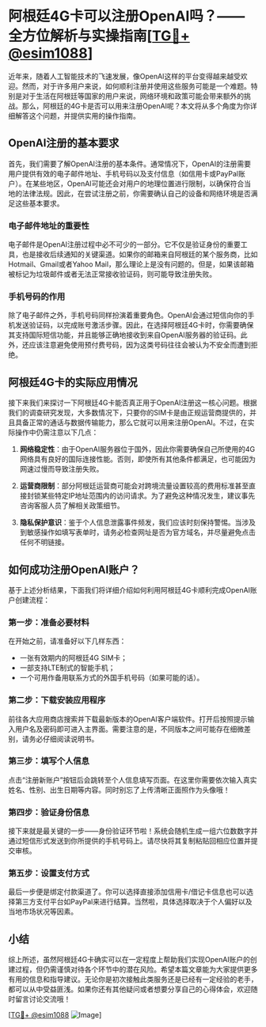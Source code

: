 # 阿根廷4G卡可以注册OpenAI吗？——全方位解析与实操指南[[TG💪+ @esim1088](https://t.me/s/esim1088)]

近年来，随着人工智能技术的飞速发展，像OpenAI这样的平台变得越来越受欢迎。然而，对于许多用户来说，如何顺利注册并使用这些服务可能是一个难题。特别是对于生活在阿根廷等国家的用户来说，网络环境和政策可能会带来额外的挑战。那么，阿根廷的4G卡是否可以用来注册OpenAI呢？本文将从多个角度为你详细解答这个问题，并提供实用的操作指南。

## OpenAI注册的基本要求

首先，我们需要了解OpenAI注册的基本条件。通常情况下，OpenAI的注册需要用户提供有效的电子邮件地址、手机号码以及支付信息（如信用卡或PayPal账户）。在某些地区，OpenAI可能还会对用户的地理位置进行限制，以确保符合当地的法律法规。因此，在尝试注册之前，你需要确认自己的设备和网络环境是否满足这些基本要求。

### 电子邮件地址的重要性

电子邮件是OpenAI注册过程中必不可少的一部分。它不仅是验证身份的重要工具，也是接收后续通知的关键渠道。如果你的邮箱来自阿根廷的某个服务商，比如Hotmail、Gmail或者Yahoo Mail，那么理论上是没有问题的。但是，如果该邮箱被标记为垃圾邮件或者无法正常接收验证码，则可能导致注册失败。

### 手机号码的作用

除了电子邮件之外，手机号码同样扮演着重要角色。OpenAI会通过短信向你的手机发送验证码，以完成账号激活步骤。因此，在选择阿根廷4G卡时，你需要确保其支持国际短信功能，并且能够正确地接收到来自OpenAI服务器的验证码。此外，还应该注意避免使用预付费号码，因为这类号码往往会被认为不安全而遭到拒绝。

## 阿根廷4G卡的实际应用情况

接下来我们来探讨一下阿根廷4G卡能否真正用于OpenAI注册这一核心问题。根据我们的调查研究发现，大多数情况下，只要你的SIM卡是由正规运营商提供的，并且具备正常的通话与数据传输能力，那么它就可以用来注册OpenAI。不过，在实际操作中仍需注意以下几点：

1. **网络稳定性**：由于OpenAI服务器位于国外，因此你需要确保自己所使用的4G网络具有良好的国际连接性能。否则，即使所有其他条件都满足，也可能因为网速过慢而导致注册失败。
   
2. **运营商限制**：部分阿根廷运营商可能会对跨境流量设置较高的费用标准甚至直接封锁某些特定IP地址范围内的访问请求。为了避免这种情况发生，建议事先咨询客服人员了解相关政策细节。

3. **隐私保护意识**：鉴于个人信息泄露事件频发，我们应该时刻保持警惕。当涉及到敏感操作如填写表单时，请务必检查网址是否为官方域名，并尽量避免点击任何不明链接。

## 如何成功注册OpenAI账户？

基于上述分析结果，下面我们将详细介绍如何利用阿根廷4G卡顺利完成OpenAI账户创建流程：

### 第一步：准备必要材料

在开始之前，请准备好以下几样东西：
- 一张有效期内的阿根廷4G SIM卡；
- 一部支持LTE制式的智能手机；
- 一个可用作备用联系方式的外国手机号码（如果可能的话）。

### 第二步：下载安装应用程序

前往各大应用商店搜索并下载最新版本的OpenAI客户端软件。打开后按照提示输入用户名及密码即可进入主界面。需要注意的是，不同版本之间可能存在细微差别，请务必仔细阅读说明书。

### 第三步：填写个人信息

点击“注册新账户”按钮后会跳转至个人信息填写页面。在这里你需要依次输入真实姓名、性别、出生日期等内容。同时别忘了上传清晰正面照作为头像哦！

### 第四步：验证身份信息

接下来就是最关键的一步——身份验证环节啦！系统会随机生成一组六位数数字并通过短信形式发送到你所提供的手机号码上。请尽快将其复制粘贴回相应位置并提交审核。

### 第五步：设置支付方式

最后一步便是绑定付款渠道了。你可以选择直接添加信用卡/借记卡信息也可以选择第三方支付平台如PayPal来进行结算。当然啦，具体选择取决于个人偏好以及当地市场状况等因素。

## 小结

综上所述，虽然阿根廷4G卡确实可以在一定程度上帮助我们实现OpenAI账户的创建过程，但仍需谨慎对待各个环节中的潜在风险。希望本篇文章能为大家提供更多有用的信息和指导建议。无论你是初次接触此类服务还是已经有一定经验的老手，都可以从中受益匪浅。如果你还有其他疑问或者想要分享自己的心得体会，欢迎随时留言讨论交流哦！

[[TG💪+ @esim1088](https://t.me/s/esim1088) ![Image](https://i.postimg.cc/4NQfJmqS/Snipaste-2025-05-13-00-14-12.png)]